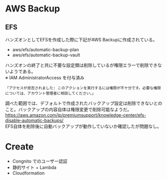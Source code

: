 # AWS Backup

## EFS
ハンズオンとしてEFSを作成した際に下記がAWS Backupに作成されている。
* aws/efs/automatic-backup-plan
* aws/efs/automatic-backup-vault

ハンズオンの終了と共に不要な設定類は削除しているが権限エラーで削除できないようである。  
※ IAM AdministratorAccess を付与済み
```
「アクセスが拒否されました: このアクションを実行するには権限が不十分です。必要な権限については、アカウント管理者に相談してください。」
```
調べた範囲では、デフォルトで作成されたバックアップ設定は削除できないとのこと。バックアップの内容自体は権限変更で削除可能なようだ。  
https://aws.amazon.com/jp/premiumsupport/knowledge-center/efs-disable-automatic-backups/  
EFS自体を削除後に自動バックアップが動作していないか確認したが問題なし。

# Create

* Congnito でのユーザー認証
* 静的サイト + Lambda
* Cloudformation

